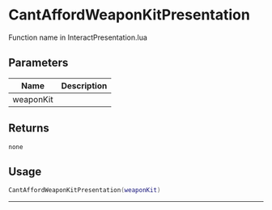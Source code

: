 # CantAffordWeaponKitPresentation

Function name in InteractPresentation.lua

## Parameters

| Name      | Description |
| --------- | ----------- |
| weaponKit |             |

## Returns

`none`

## Usage

```lua
CantAffordWeaponKitPresentation(weaponKit)
```

---
